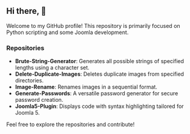 ## Hi there, :wave:

Welcome to my GitHub profile! This repository is primarily focused on Python scripting and some Joomla development. 

### Repositories

- **Brute-String-Generator**: Generates all possible strings of specified lengths using a character set.
- **Delete-Duplicate-Images**: Deletes duplicate images from specified directories.
- **Image-Rename**: Renames images in a sequential format.
- **Generate-Passwords**: A versatile password generator for secure password creation.
- **Joomla5-Plugin**: Displays code with syntax highlighting tailored for Joomla 5.

Feel free to explore the repositories and contribute!
